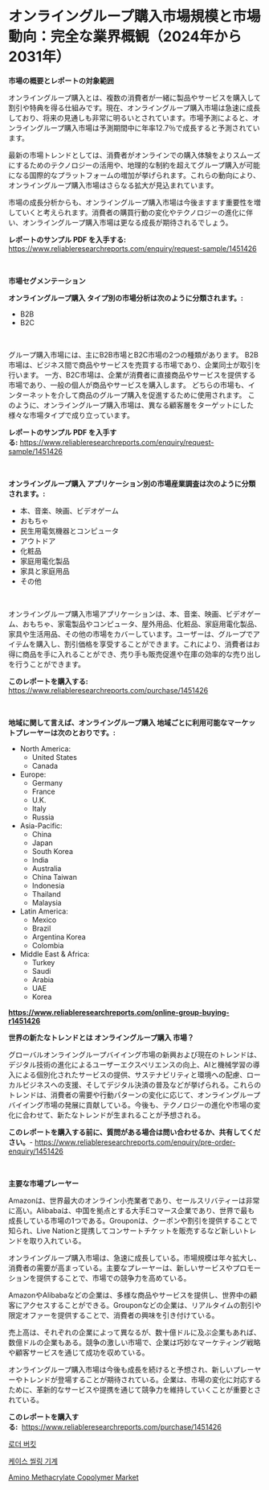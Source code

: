 <p><h1>オンライングループ購入市場規模と市場動向：完全な業界概観（2024年から2031年）</h1></p><p><strong>市場の概要とレポートの対象範囲</strong></p>
<p><p>オンライングループ購入とは、複数の消費者が一緒に製品やサービスを購入して割引や特典を得る仕組みです。現在、オンライングループ購入市場は急速に成長しており、将来の見通しも非常に明るいとされています。市場予測によると、オンライングループ購入市場は予測期間中に年率12.7％で成長すると予測されています。</p><p>最新の市場トレンドとしては、消費者がオンラインでの購入体験をよりスムーズにするためのテクノロジーの活用や、地理的な制約を超えてグループ購入が可能になる国際的なプラットフォームの増加が挙げられます。これらの動向により、オンライングループ購入市場はさらなる拡大が見込まれています。</p><p>市場の成長分析からも、オンライングループ購入市場は今後ますます重要性を増していくと考えられます。消費者の購買行動の変化やテクノロジーの進化に伴い、オンライングループ購入市場は更なる成長が期待されるでしょう。</p></p>
<p><strong>レポートのサンプル PDF を入手する:</strong> <a href="https://www.reliableresearchreports.com/enquiry/request-sample/1451426">https://www.reliableresearchreports.com/enquiry/request-sample/1451426</a></p>
<p>&nbsp;</p>
<p><strong>市場セグメンテーション</strong></p>
<p><strong>オンライングループ購入 タイプ別の市場分析は次のように分類されます。:</strong></p>
<p><ul><li>B2B</li><li>B2C</li></ul></p>
<p>&nbsp;</p>
<p><p>グループ購入市場には、主にB2B市場とB2C市場の2つの種類があります。 B2B市場は、ビジネス間で商品やサービスを売買する市場であり、企業同士が取引を行います。 一方、B2C市場は、企業が消費者に直接商品やサービスを提供する市場であり、一般の個人が商品やサービスを購入します。 どちらの市場も、インターネットを介して商品のグループ購入を促進するために使用されます。 このように、オンライングループ購入市場は、異なる顧客層をターゲットにした様々な市場タイプで成り立っています。</p></p>
<p><strong>レポートのサンプル PDF を入手する:</strong>&nbsp;<a href="https://www.reliableresearchreports.com/enquiry/request-sample/1451426">https://www.reliableresearchreports.com/enquiry/request-sample/1451426</a></p>
<p>&nbsp;</p>
<p><strong> オンライングループ購入 アプリケーション別の市場産業調査は次のように分類されます。:</strong></p>
<p><ul><li>本、音楽、映画、ビデオゲーム</li><li>おもちゃ</li><li>民生用電気機器とコンピュータ</li><li>アウトドア</li><li>化粧品</li><li>家庭用電化製品</li><li>家具と家庭用品</li><li>その他</li></ul></p>
<p>&nbsp;</p>
<p><p>オンライングループ購入市場アプリケーションは、本、音楽、映画、ビデオゲーム、おもちゃ、家電製品やコンピュータ、屋外用品、化粧品、家庭用電化製品、家具や生活用品、その他の市場をカバーしています。ユーザーは、グループでアイテムを購入し、割引価格を享受することができます。これにより、消費者はお得に商品を手に入れることができ、売り手も販売促進や在庫の効率的な売り出しを行うことができます。</p></p>
<p><strong>このレポートを購入する:</strong>&nbsp; <a href="https://www.reliableresearchreports.com/purchase/1451426">https://www.reliableresearchreports.com/purchase/1451426</a></p>
<p>&nbsp;</p>
<p><strong>地域に関して言えば、オンライングループ購入 地域ごとに利用可能なマーケットプレーヤーは次のとおりです。:</strong></p>
<p><ul>
    <li>
        North America:
        <ul>
            <li>United States</li>
            <li>Canada</li>
        </ul>
    </li>
    <li>
        Europe:
        <ul>
            <li>Germany</li>
            <li>France</li>
            <li>U.K.</li>
            <li>Italy</li>
            <li>Russia</li>
        </ul>
    </li>
    <li>
        Asia-Pacific:
        <ul>
            <li>China</li>
            <li>Japan</li>
            <li>South Korea</li>
            <li>India</li>
            <li>Australia</li>
            <li>China Taiwan</li>
            <li>Indonesia</li>
            <li>Thailand</li>
            <li>Malaysia</li>
        </ul>
    </li>
    <li>
        Latin America:
        <ul>
            <li>Mexico</li>
            <li>Brazil</li>
            <li>Argentina Korea</li>
            <li>Colombia</li>
        </ul>
    </li>
    <li>
        Middle East & Africa:
        <ul>
            <li>Turkey</li>
            <li>Saudi</li>
            <li>Arabia</li>
            <li>UAE</li>
            <li>Korea</li>
        </ul>
    </li>
    </ul></p>
<p><strong><a href="https://www.reliableresearchreports.com/online-group-buying-r1451426">https://www.reliableresearchreports.com/online-group-buying-r1451426</a></strong>&nbsp;</p>
<p><strong>世界の新たなトレンドとは オンライングループ購入 市場？</strong></p>
<p><p>グローバルオンライングループバイイング市場の新興および現在のトレンドは、デジタル技術の進化によるユーザーエクスペリエンスの向上、AIと機械学習の導入による個別化されたサービスの提供、サステナビリティと環境への配慮、ローカルビジネスへの支援、そしてデジタル決済の普及などが挙げられる。これらのトレンドは、消費者の需要や行動パターンの変化に応じて、オンライングループバイイング市場の発展に貢献している。今後も、テクノロジーの進化や市場の変化に合わせて、新たなトレンドが生まれることが予想される。</p></p>
<p><strong>このレポートを購入する前に、質問がある場合は問い合わせるか、共有してください。</strong>- <a href="https://www.reliableresearchreports.com/enquiry/pre-order-enquiry/1451426">https://www.reliableresearchreports.com/enquiry/pre-order-enquiry/1451426</a></p>
<p>&nbsp;</p>
<p><strong>主要な市場プレーヤー</strong></p>
<p><p>Amazonは、世界最大のオンライン小売業者であり、セールスリバティーは非常に高い。Alibabaは、中国を拠点とする大手Eコマース企業であり、世界で最も成長している市場の1つである。Grouponは、クーポンや割引を提供することで知られ、Live Nationと提携してコンサートチケットを販売するなど新しいトレンドを取り入れている。</p><p>オンライングループ購入市場は、急速に成長している。市場規模は年々拡大し、消費者の需要が高まっている。主要なプレーヤーは、新しいサービスやプロモーションを提供することで、市場での競争力を高めている。</p><p>AmazonやAlibabaなどの企業は、多様な商品やサービスを提供し、世界中の顧客にアクセスすることができる。Grouponなどの企業は、リアルタイムの割引や限定オファーを提供することで、消費者の興味を引き付けている。</p><p>売上高は、それぞれの企業によって異なるが、数十億ドルに及ぶ企業もあれば、数億ドルの企業もある。競争の激しい市場で、企業は巧妙なマーケティング戦略や顧客サービスを通じて成功を収めている。</p><p>オンライングループ購入市場は今後も成長を続けると予想され、新しいプレーヤーやトレンドが登場することが期待されている。企業は、市場の変化に対応するために、革新的なサービスや提携を通じて競争力を維持していくことが重要とされている。</p></p>
<p><strong>このレポートを購入する:</strong>&nbsp;&nbsp;<a href="https://www.reliableresearchreports.com/purchase/1451426">https://www.reliableresearchreports.com/purchase/1451426</a></p>
<p><p><a href="https://github.com/fernandotryO5lson96765/Market-Research-Report-List-1/blob/main/212115319408.md">로더 버킷</a></p><p><a href="https://github.com/CliftonFisher9067/Market-Research-Report-List-1/blob/main/250016219407.md">케이스 씰링 기계</a></p><p><a href="https://butternut-bug-553.notion.site/Amino-Methacrylate-Copolymer-Market-Size-Reflecting-a-Forecast-Till-2031-Market-By-Type-By-Applica-d03dffb683bf43bf868472fabed3af92">Amino Methacrylate Copolymer Market</a></p></p>